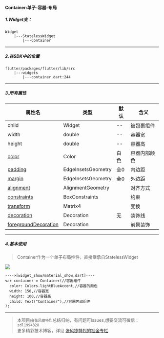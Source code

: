 #### Container:单子-容器-布局

##### 1.Widget支：

```
Widget 
    |---StatelessWidget
        |---Container
```

---

##### 2.在SDK中的位置

```
flutter/packages/flutter/lib/src
    |---widgets
        |---container.dart:244
```


---

##### 3.所有属性


属性名 | 类型 | 默认|含义
---|---|---|---
child | Widget|--|被包裹组件
width | double|--|容器宽
height | double|--|容器高
[color](https://github.com/toly-flutter/flutter_widget_unit/blob/master/Flutter属性集/color:Color.md)|Color|白色|容器内部颜色
[padding](https://github.com/toly-flutter/flutter_widget_unit/blob/master/Flutter属性集/padding:EdgeInsetsGeometry.md)| EdgeInsetsGeometry|全0|内边距
[margin](https://github.com/toly-flutter/flutter_widget_unit/blob/master/Flutter属性集/margin:EdgeInsetsGeometry.md)| EdgeInsetsGeometry|全0|外边距
[alignment](https://github.com/toly-flutter/flutter_widget_unit/blob/master/Flutter属性集/alignment:AlignmentGeometry.md)|AlignmentGeometry||对齐方式
[constraints](https://github.com/toly-flutter/flutter_widget_unit/blob/master/Flutter属性集/constraints:BoxConstraints.md)|BoxConstraints||约束
[transform](https://github.com/toly-flutter/flutter_widget_unit/blob/master/Flutter属性集/transform:Matrix4.md)|Matrix4||变换
[decoration](https://github.com/toly-flutter/flutter_widget_unit/blob/master/Flutter属性集/decoration:Decoration.md)|Decoration|无|装饰线
[foregroundDecoration](https://github.com/toly-flutter/flutter_widget_unit/blob/master/Flutter属性集/foregroundDecoration:Decoration.md)|Decoration||前景装饰

---

##### 4.基本使用

>Container作为一个单子布局控件，直接继承自StatelessWidget  


![](https://user-gold-cdn.xitu.io/2019/7/8/16bd028b8213d7a8?w=1101&h=392&f=png&s=41227)


```
---->[widget_show/material_show.dart]----
var container = Container(//容器组件
  color: Colors.lightBlueAccent,//容器的颜色
  width: 150,//容器宽
  height: 100,//容器高
  child: Text("Container"),//容器内部组件
);
```

---

>本项目由`张风捷特烈`总结归纳，有问题可issues,想要交流可微信：`zdl1994328`  
更多精彩技术博客，详见 [张风捷特烈的掘金专栏](https://juejin.im/user/5b42c0656fb9a04fe727eb37)       
